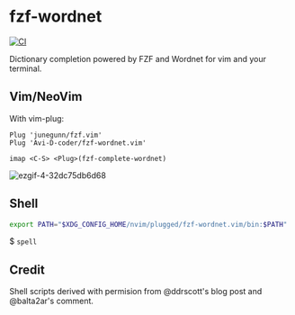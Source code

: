 # fzf-wordnet
[![CI](https://github.com/CTHULHU-Jesus/fzf-wordnet.vim/actions/workflows/main.yml/badge.svg)](https://github.com/CTHULHU-Jesus/fzf-wordnet.vim/actions/workflows/main.yml)

Dictionary completion powered by FZF and Wordnet for vim and your terminal.

## Vim/NeoVim
With vim-plug:

```vim
Plug 'junegunn/fzf.vim'
Plug 'Avi-D-coder/fzf-wordnet.vim'

imap <C-S> <Plug>(fzf-complete-wordnet)
```
![ezgif-4-32dc75db6d68](https://user-images.githubusercontent.com/29133776/60706168-de395500-9ed6-11e9-996c-58d2996c59ba.gif)

## Shell

```bash
export PATH="$XDG_CONFIG_HOME/nvim/plugged/fzf-wordnet.vim/bin:$PATH"
```
$ `spell`

## Credit
Shell scripts derived with permision from @ddrscott's blog post and @balta2ar's comment.
